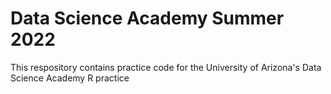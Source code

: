 # Data Science Academy Summer 2022

This respository contains practice code for the University of Arizona's Data Science Academy R practice
